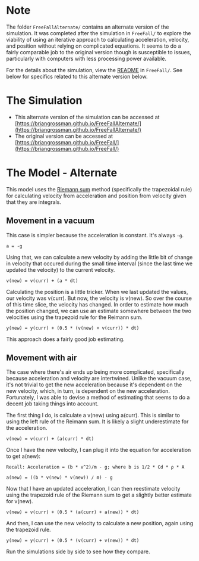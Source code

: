 # Note

The folder `FreeFallAlternate/` contains an alternate version of the simulation. It was completed after the simulation in `FreeFall/` to explore the viability of using an iterative approach to calculating acceleration, velocity, and position without relying on complicated equations. It seems to do a fairly comparable job to the original version though is susceptible to issues, particularly with computers with less processing power available.

For the details about the simulation, view the [README](https://github.com/briangrossman/briangrossman.github.io/blob/main/FreeFall/README.md) in `FreeFall/`. See below for specifics related to this alternate version below.


# The Simulation
- This alternate version of the simulation can be accessed at [https://briangrossman.github.io/FreeFallAlternate/](https://briangrossman.github.io/FreeFallAlternate/)
- The original version can be accessed at [https://briangrossman.github.io/FreeFall/](https://briangrossman.github.io/FreeFall/)

# The Model - Alternate

This model uses the [Riemann sum](https://en.wikipedia.org/wiki/Riemann_sum#Trapezoidal_rule) method (specifically the trapezoidal rule) for calculating velocity from acceleration and position from velocity given that they are integrals. 


## Movement in a vacuum

This case is simpler because the acceleration is constant. It's always `-g`.
```
a = -g
```
Using that, we can calculate a new velocity by adding the little bit of change in velocity that occured during the small time interval (since the last time we updated the velocity) to the current velocity.
```
v(new) = v(curr) + (a * dt)
``` 

Calculating the position is a little tricker. When we last updated the values, our velocity was v(curr). But now, the velocity is v(new). So over the course of this time slice, the velocity has changed. In order to estimate how much the position changed, we can use an estimate somewhere between the two velocities using the trapezoid rule for the Reimann sum.
```
y(new) = y(curr) + (0.5 * (v(new) + v(curr)) * dt)
```

This approach does a fairly good job estimating. 

## Movement with air

The case where there's air ends up being more complicated, specifically because acceleration and velocity are intertwined. Unlike the vacuum case, it's not trivial to get the new acceleration because it's dependent on the new velocity, which, in turn, is dependent on the new acceleration. Fortunately, I was able to devise a method of estimating that seems to do a decent job taking things into account. 

The first thing I do, is calculate a v(new) using a(curr). This is similar to using the left rule of the Reimann sum. It is likely a slight underestimate for the acceleration.

```
v(new) = v(curr) + (a(curr) * dt)
```

Once I have the new velocity, I can plug it into the equation for acceleration to get a(new):
```
Recall: Acceleration = (b * v^2)/m - g; where b is 1/2 * Cd * ρ * A

a(new) = ((b * v(new) * v(new)) / m) - g
```

Now that I have an updated acceleration, I can then reestimate velocity using the trapezoid rule of the Riemann sum to get a slightly better estimate for v(new).

```
v(new) = v(curr) + (0.5 * (a(curr) + a(new)) * dt)
```

And then, I can use the new velocity to calculate a new position, again using the trapezoid rule.

```
y(new) = y(curr) + (0.5 * (v(curr) + v(new)) * dt)
```

Run the simulations side by side to see how they compare. 